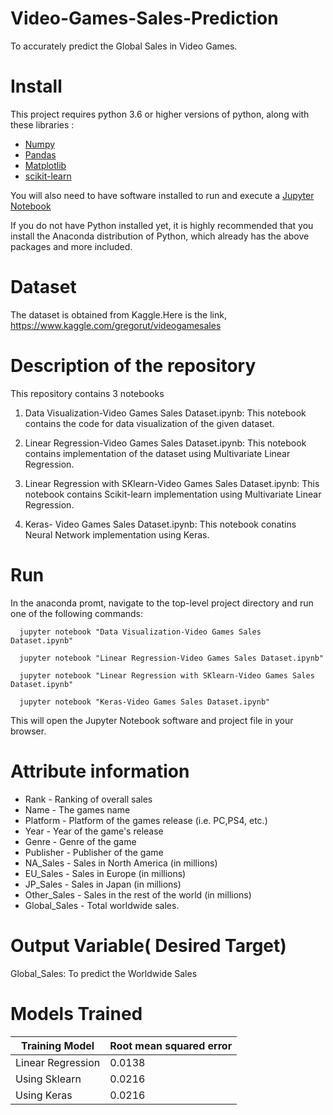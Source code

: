 # Video-Games-Sales-Prediction 
   To accurately predict the Global Sales in Video Games.
   
# Install
This project requires python 3.6 or higher versions of python, along with these libraries :
* [Numpy](https://www.numpy.org)
* [Pandas](https://pandas.pydata.org)
* [Matplotlib](https://matplotlib.org)
* [scikit-learn](https://scikit-learn.or/stable/)

You will also need to have software installed to run and execute a [Jupyter Notebook](https://jupyter.org/)

If you do not have Python installed yet, it is highly recommended that you install the Anaconda distribution of Python, which already has 
the above packages and more included.

# Dataset
   The dataset is obtained from Kaggle.Here is the link,
   https://www.kaggle.com/gregorut/videogamesales
   
# Description of the repository
This repository contains 3 notebooks
  1. Data Visualization-Video Games Sales Dataset.ipynb:
      This notebook contains the code for data visualization of the given dataset.
      
  2. Linear Regression-Video Games Sales Dataset.ipynb: 
      This notebook contains implementation of the dataset using Multivariate Linear Regression.
      
  3. Linear Regression with SKlearn-Video Games Sales Dataset.ipynb:
      This notebook contains Scikit-learn implementation using Multivariate Linear Regression.
      
  4. Keras- Video Games Sales Dataset.ipynb:
      This notebook conatins Neural Network implementation using Keras. 

# Run
In the anaconda promt, navigate to the top-level project directory and run one of the following commands:

      jupyter notebook "Data Visualization-Video Games Sales Dataset.ipynb"
      
      jupyter notebook "Linear Regression-Video Games Sales Dataset.ipynb"
      
      jupyter notebook "Linear Regression with SKlearn-Video Games Sales Dataset.ipynb"
      
      jupyter notebook "Keras-Video Games Sales Dataset.ipynb"
      
This will open the Jupyter Notebook software and project file in your browser.

# Attribute information

* Rank - Ranking of overall sales
* Name - The games name
* Platform - Platform of the games release (i.e. PC,PS4, etc.)
* Year - Year of the game's release
* Genre - Genre of the game
* Publisher - Publisher of the game
* NA_Sales - Sales in North America (in millions)
* EU_Sales - Sales in Europe (in millions)
* JP_Sales - Sales in Japan (in millions)
* Other_Sales - Sales in the rest of the world (in millions)
* Global_Sales - Total worldwide sales.

# Output Variable( Desired Target)
  Global_Sales: To predict the Worldwide Sales
  
# Models Trained 
  | Training Model  | Root mean squared error |
  | ----------------| ------------------------|
  | Linear Regression | 0.0138  |
  | Using Sklearn     | 0.0216  |
  | Using Keras       | 0.0216  |
